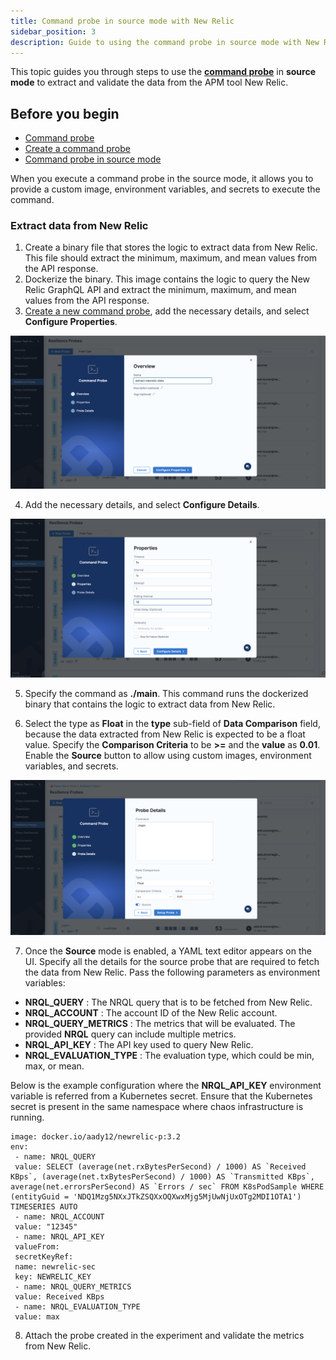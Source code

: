 ```yaml
---
title: Command probe in source mode with New Relic
sidebar_position: 3
description: Guide to using the command probe in source mode with New Relic
---
```


This topic guides you through steps to use the [**command probe**](/docs/chaos-engineering/features/probes/cmd-probe) in **source mode** to extract and validate the data from the APM tool New Relic.

## Before you begin

* [Command probe](/docs/chaos-engineering/features/probes/cmd-probe)
* [Create a command probe](/docs/chaos-engineering/features/resilience-probes/use-probe#create-a-resilience-probe)
* [Command probe in source mode](/docs/chaos-engineering/features/probes/cmd-probe/cmd-probe-usage#command-probe-in-source-mode)

When you execute a command probe in the source mode, it allows you to provide a custom image, environment variables, and secrets to execute the command.

### Extract data from New Relic

1. Create a binary file that stores the logic to extract data from New Relic. This file should extract the minimum, maximum, and mean values from the API response.
2. Dockerize the binary. This image contains the logic to query the New Relic GraphQL API and extract the minimum, maximum, and mean values from the API response.
3. [Create a new command probe](/docs/chaos-engineering/features/resilience-probes/use-probe#create-a-resilience-probe), add the necessary details, and select **Configure Properties**.

 ![](./static/newrelic/details-1.png)

4. Add the necessary details, and select **Configure Details**.

 ![](./static/newrelic/details-2.png)

5. Specify the command as **./main**. This command runs the dockerized binary that contains the logic to extract data from New Relic.

6. Select the type as **Float** in the **type** sub-field of **Data Comparison** field, because the data extracted from New Relic is expected to be a float value. Specify the **Comparison Criteria** to be **>=** and the **value** as **0.01**. Enable the **Source** button to allow using custom images, environment variables, and secrets.

 ![](./static/newrelic/details-3.png)

7. Once the **Source** mode is enabled, a YAML text editor appears on the UI. Specify all the details for the source probe that are required to fetch the data from New Relic.
Pass the following parameters as environment variables:

- **NRQL_QUERY** : The NRQL query that is to be fetched from New Relic.
- **NRQL_ACCOUNT** : The account ID of the New Relic account.
- **NRQL_QUERY_METRICS** : The metrics that will be evaluated. The provided **NRQL** query can include multiple metrics.
- **NRQL_API_KEY** : The API key used to query New Relic.
- **NRQL_EVALUATION_TYPE** : The evaluation type, which could be min, max, or mean.

Below is the example configuration where the **NRQL_API_KEY** environment variable is referred from a Kubernetes secret. Ensure that the Kubernetes secret is present in the same namespace where chaos infrastructure is running.

```
image: docker.io/aady12/newrelic-p:3.2
env:
 - name: NRQL_QUERY
 value: SELECT (average(net.rxBytesPerSecond) / 1000) AS `Received KBps`, (average(net.txBytesPerSecond) / 1000) AS `Transmitted KBps`, average(net.errorsPerSecond) AS `Errors / sec` FROM K8sPodSample WHERE (entityGuid = 'NDQ1Mzg5NXxJTkZSQXxOQXwxMjg5MjUwNjUxOTg2MDI1OTA1') TIMESERIES AUTO
 - name: NRQL_ACCOUNT
 value: "12345"
 - name: NRQL_API_KEY
 valueFrom:
 secretKeyRef:
 name: newrelic-sec
 key: NEWRELIC_KEY
 - name: NRQL_QUERY_METRICS
 value: Received KBps
 - name: NRQL_EVALUATION_TYPE
 value: max
```

8. Attach the probe created in the experiment and validate the metrics from New Relic.
